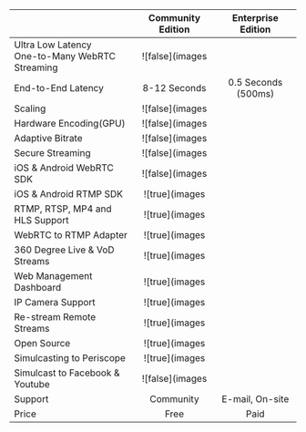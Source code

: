 |      | Community Edition  | Enterprise Edition |
| :---         |     :---:      | :---: |
| Ultra Low Latency <br>One-to-Many WebRTC Streaming    | ![false](images
| End-to-End Latency     | 8-12 Seconds  | 0.5 Seconds (500ms)  |
| Scaling  | ![false](images
| Hardware Encoding(GPU)  | ![false](images
| Adaptive Bitrate  | ![false](images
| Secure Streaming  | ![false](images
| iOS & Android WebRTC SDK  | ![false](images
| iOS & Android RTMP SDK  | ![true](images
| RTMP, RTSP, MP4 and HLS Support  | ![true](images
| WebRTC to RTMP Adapter  | ![true](images
| 360 Degree Live & VoD Streams  | ![true](images
| Web Management Dashboard  | ![true](images
| IP Camera Support  | ![true](images
| Re-stream Remote Streams | ![true](images
| Open Source | ![true](images
| Simulcasting to Periscope | ![true](images
| Simulcast to Facebook & Youtube | ![false](images
| Support |  Community |  E-mail, On-site  |
| Price |  Free |  Paid  |

